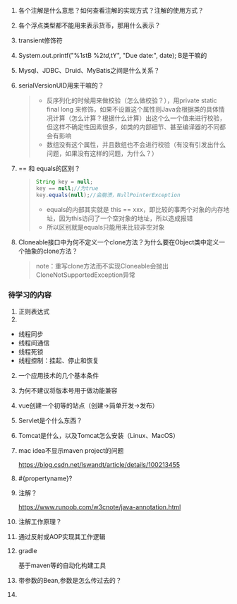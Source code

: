 1. 各个注解是什么意思？如何查看注解的实现方式？注解的使用方式？

2. 各个浮点类型都不能用来表示货币，那用什么表示？

3. transient修饰符

4. System.out.printf("%1$s %2$tB %2$td, %2$tY", "Due date:", date); B是干嘛的

5. Mysql、JDBC、Druid、MyBatis之间是什么关系？

6. serialVersionUID用来干嘛的？

   > * 反序列化的时候用来做校验（怎么做校验？），用private static final long 来修饰，如果不设置这个属性则Java会根据类的具体情况计算（怎么计算？根据什么计算）出这个么一个值来进行校验，但这样不确定性因素很多，如类的内部细节、甚至编译器的不同都会有影响
   > * 数组没有这个属性，并且数组也不会进行校验（有没有引发出什么问题，如果没有这样的问题，为什么？）

7. == 和 equals的区别？

   > ```java
   > String key = null;
   > key == null;//为true
   > key.equals(null);//会崩溃，NullPointerException
   > ```
   > * equals的内部其实就是 this == xxx，即比较的事两个对象的内存地址，因为this访问了一个空对象的地址，所以造成报错
   > * 所以区别就是equals只能用来比较非空对象
   
8. Cloneable接口中为何不定义一个clone方法？为什么要在Object类中定义一个抽象的clone方法？

   > note：重写clone方法而不实现Cloneable会抛出CloneNotSupportedException异常





### 待学习的内容

1. 正则表达式
2. 

- 线程同步
- 线程间通信
- 线程死锁
- 线程控制：挂起、停止和恢复

2. 一个应用技术的几个基本条件

3. 为何不建议将版本号用于做功能兼容

4. vue创建一个初等的站点（创建->简单开发->发布）

5. Servlet是个什么东西？

6. Tomcat是什么，以及Tomcat怎么安装（Linux、MacOS）

7. mac idea不显示maven project的问题

   https://blog.csdn.net/lswandt/article/details/100213455
   
8. \#{propertyname}?

9. 注解？

   https://www.runoob.com/w3cnote/java-annotation.html

10. 注解工作原理？

   1. 通过反射或AOP实现其工作逻辑

11. gradle

    基于maven等的自动化构建工具

12. 带参数的Bean,参数是怎么传过去的？

13. 
